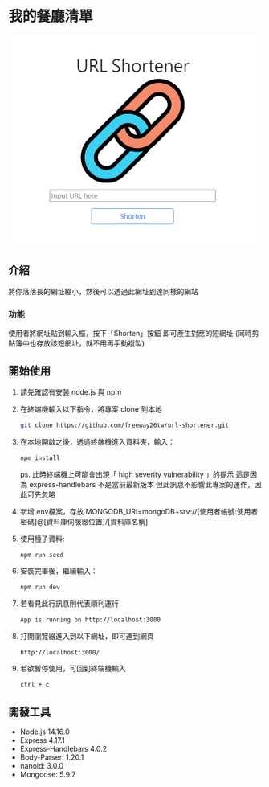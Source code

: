 # 我的餐廳清單

![URL Shortener](./public/images/snapshot.png)

## 介紹

將你落落長的網址縮小，然後可以透過此網址到達同樣的網站

### 功能

使用者將網址貼到輸入框，按下「Shorten」按鈕
即可產生對應的短網址
(同時剪貼簿中也存放該短網址，就不用再手動複製)

## 開始使用

1. 請先確認有安裝 node.js 與 npm
2. 在終端機輸入以下指令，將專案 clone 到本地
   ```bash
   git clone https://github.com/freeway26tw/url-shortener.git
   ```
   
3. 在本地開啟之後，透過終端機進入資料夾，輸入：

   ```bash
   npm install
   ```

   ps. 此時終端機上可能會出現「​​ high severity vulnerability 」的提示
   這是因為 express-handlebars 不是當前最新版本
   但此訊息不影響此專案的運作，因此可先忽略

4. 新增.env檔案，存放 MONGODB_URI=mongoDB+srv://[使用者帳號:使用者密碼]@[資料庫伺服器位置]/[資料庫名稱]

5. 使用種子資料:
   ```bash
   npm run seed
   ```

6. 安裝完畢後，繼續輸入：

   ```bash
   npm run dev
   ```

7. 若看見此行訊息則代表順利運行

   ```bash
   App is running on http://localhost:3000
   ```

8. 打開瀏覽器進入到以下網址，即可連到網頁
   ```
   http://localhost:3000/
   ```


9. 若欲暫停使用，可回到終端機輸入

   ```bash
   ctrl + c
   ```

## 開發工具

- Node.js 14.16.0
- Express 4.17.1
- Express-Handlebars 4.0.2
- Body-Parser: 1.20.1
- nanoid: 3.0.0
- Mongoose: 5.9.7